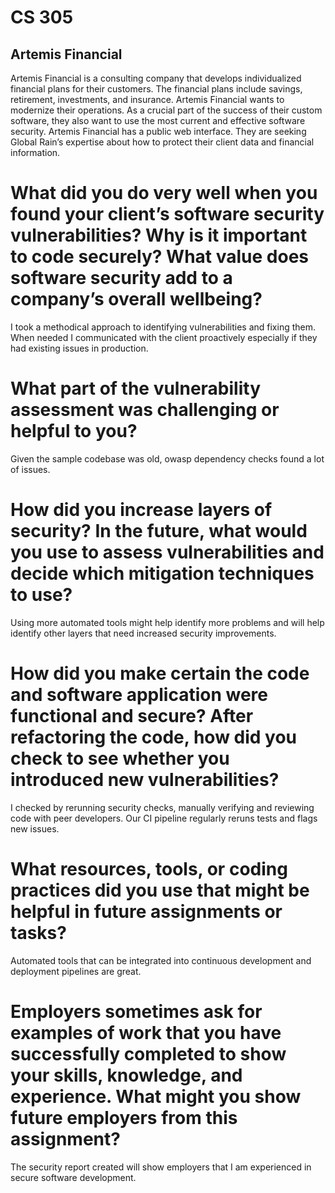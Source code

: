# CS 305

## Artemis Financial
Artemis Financial is a consulting company that develops individualized financial plans for their customers. The financial plans include savings, retirement, investments, and insurance. Artemis Financial wants to modernize their operations. As a crucial part of the success of their custom software, they also want to use the most current and effective software security. Artemis Financial has a public web interface. They are seeking Global Rain’s expertise about how to protect their client data and financial information.

# What did you do very well when you found your client’s software security vulnerabilities? Why is it important to code securely? What value does software security add to a company’s overall wellbeing?
I took a methodical approach to identifying vulnerabilities and fixing them. When needed I communicated with the client proactively especially if they had existing issues in production.

# What part of the vulnerability assessment was challenging or helpful to you?
Given the sample codebase was old, owasp dependency checks found a lot of issues.

# How did you increase layers of security? In the future, what would you use to assess vulnerabilities and decide which mitigation techniques to use?
Using more automated tools might help identify more problems and will help identify other layers that need increased security improvements.

# How did you make certain the code and software application were functional and secure? After refactoring the code, how did you check to see whether you introduced new vulnerabilities?
I checked by rerunning security checks, manually verifying and reviewing code with peer developers. Our CI pipeline regularly reruns tests and flags new issues.

# What resources, tools, or coding practices did you use that might be helpful in future assignments or tasks?
Automated tools that can be integrated into continuous development and deployment pipelines are great.

# Employers sometimes ask for examples of work that you have successfully completed to show your skills, knowledge, and experience. What might you show future employers from this assignment?
The security report created will show employers that I am experienced in secure software development. 
